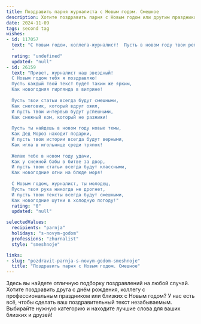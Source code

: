 ```yaml
---
title: Поздравить парня журналиста с Новым годом. Смешное
description: Хотите поздравить парня с Новым годом или другим праздником? Наш ИИ создаст незабываемое поздравление, а вы обязательно выделитесь среди других.  
date: 2024-11-09
tags: second tag
wishes:
- id: 117057
  text: "С Новым годом, коллега-журналист!  Пусть в новом году твои репортажи будут настолько захватывающими, что даже бабушка перестанет вязать и начнет читать, а твои эксклюзивы будут настолько сенсационными, что завидовать тебе начнут даже кремлёвские вороны!  Желаю тебе море позитива, океан вдохновения и столько грантов, чтобы хватило на кругосветное путешествие… ну или хотя бы на новый ноутбук!
  "
  rating: "undefined"
  updated: "null"
- id: 26159
  text: "Привет, журналист наш звездный!
  С Новым годом тебя я поздравляю!
  Пусть каждый твой текст будет таким же ярким,
  Как новогодняя гирлянда в витрине!
  
  Пусть твои статьи всегда будут смешными,
  Как снеговик, который вдруг ожил,
  И пусть твои интервью будут успешными,
  Как снежный ком, который не разжижи!
  
  Пусть ты найдешь в новом году новые темы,
  Как Дед Мороз находит подарки,
  И пусть твои истории всегда будут верными,
  Как игла в игольнице среди тряпок!
  
  Желаю тебе в новом году удачи,
  Как у снежной бабы в битве за двор,
  И пусть твои статьи всегда будут классными,
  Как новогодние огни на блюде моря!
  
  С Новым годом, журналист, ты молодец,
  Пусть твоя рука никогда не дрогнет,
  И пусть твои тексты всегда будут смешными,
  Как новогодние шутки в холодную погоду!"
  rating: "0"
  updated: "null"

selectedValues:
  recipients: "parnja"
  holidays: "s-novym-godom"
  professions: "zhurnalist"
  style: "smeshnoje"

links:
- slug: "pozdravit-parnja-s-novym-godom-smeshnoje"
  title: "Поздравить парня с Новым годом. Смешное"
---
```


Здесь вы найдете отличную подборку поздравлений на любой случай. 
Хотите поздравить друга с днём рождения, коллегу с профессиональным праздником или близких с Новым годом? У нас есть всё, чтобы сделать ваш поздравительный текст незабываемым. Выбирайте нужную категорию и находите лучшие слова для ваших близких и друзей!
